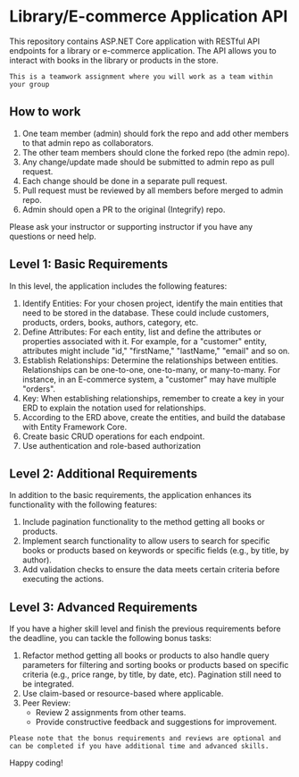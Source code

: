 # Library/E-commerce Application API

This repository contains ASP.NET Core application with RESTful API endpoints for a library or e-commerce application. The API allows you to interact with books in the library or products in the store.

`This is a teamwork assignment where you will work as a team within your group`

## How to work

1. One team member (admin) should fork the repo and add other members to that admin repo as collaborators.
2. The other team members should clone the forked repo (the admin repo).
3. Any change/update made should be submitted to admin repo as pull request.
4. Each change should be done in a separate pull request.
5. Pull request must be reviewed by all members before merged to admin repo.
6. Admin should open a PR to the original (Integrify) repo.

Please ask your instructor or supporting instructor if you have any questions or need help.

## Level 1: Basic Requirements

In this level, the application includes the following features:

1. Identify Entities: For your chosen project, identify the main entities that need to be stored in the database. These could include customers, products, orders, books, authors, category, etc.
2. Define Attributes: For each entity, list and define the attributes or properties associated with it. For example, for a "customer" entity, attributes might include "id," "firstName," "lastName," "email" and so on.
3. Establish Relationships: Determine the relationships between entities. Relationships can be one-to-one, one-to-many, or many-to-many. For instance, in an E-commerce system, a "customer" may have multiple "orders".
4. Key: When establishing relationships, remember to create a key in your ERD to explain the notation used for relationships.
5. According to the ERD above, create the entities, and build the database with Entity Framework Core.
6. Create basic CRUD operations for each endpoint.
7. Use authentication and role-based authorization

## Level 2: Additional Requirements

In addition to the basic requirements, the application enhances its functionality with the following features:

1. Include pagination functionality to the method getting all books or products.
2. Implement search functionality to allow users to search for specific books or products based on keywords or specific fields (e.g., by title, by author).
3. Add validation checks to ensure the data meets certain criteria before executing the actions.

## Level 3: Advanced Requirements

If you have a higher skill level and finish the previous requirements before the deadline, you can tackle the following bonus tasks:

1. Refactor method getting all books or products to also handle query parameters for filtering and sorting books or products based on specific criteria (e.g., price range, by title, by date, etc). Pagination still need to be integrated.
2. Use claim-based or resource-based where applicable.
3. Peer Review:
   - Review 2 assignments from other teams.
   - Provide constructive feedback and suggestions for improvement.

`Please note that the bonus requirements and reviews are optional and can be completed if you have additional time and advanced skills.`

Happy coding!
